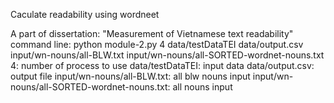 Caculate readability using wordneet

A part of dissertation: "Measurement of Vietnamese text readability"
command line:
python module-2.py 4 data/testDataTEI data/output.csv input/wn-nouns/all-BLW.txt input/wn-nouns/all-SORTED-wordnet-nouns.txt
4: number of process to use
data/testDataTEI: input data
data/output.csv: output file
input/wn-nouns/all-BLW.txt: all blw nouns input
input/wn-nouns/all-SORTED-wordnet-nouns.txt: all nouns input